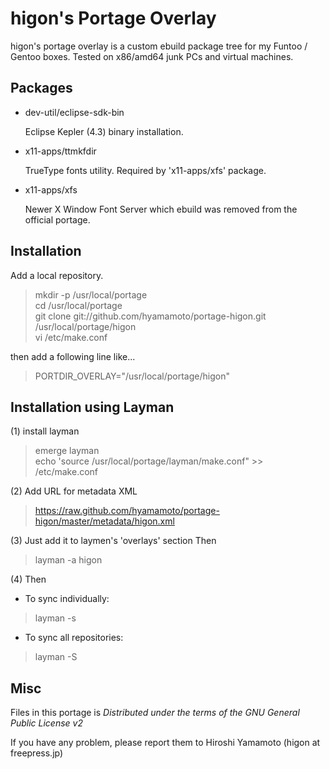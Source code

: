 higon's Portage Overlay
=======================

higon's portage overlay is a custom ebuild package tree for my Funtoo / Gentoo boxes.
Tested on x86/amd64 junk PCs and virtual machines.

Packages
-----------

* dev-util/eclipse-sdk-bin

   Eclipse Kepler (4.3) binary installation.

* x11-apps/ttmkfdir

   TrueType fonts utility.
   Required by 'x11-apps/xfs' package.

* x11-apps/xfs

   Newer X Window Font Server which ebuild was removed from the official portage.



Installation
------------

Add a local repository.
 
> mkdir -p /usr/local/portage  
> cd /usr/local/portage  
> git clone git://github.com/hyamamoto/portage-higon.git /usr/local/portage/higon  
> vi /etc/make.conf

then add a following line like...

> PORTDIR_OVERLAY="/usr/local/portage/higon"


Installation using Layman
--------------------------

(1) install layman

> emerge layman  
> echo 'source /usr/local/portage/layman/make.conf" >> /etc/make.conf

(2) Add URL for metadata XML 

> https://raw.github.com/hyamamoto/portage-higon/master/metadata/higon.xml

(3) Just add it to laymen's 'overlays' section Then 

> layman -a higon

(4) Then  
* To sync individually:  
> layman -s
* To sync all repositories:  
> layman -S

Misc
----

Files in this portage is _Distributed under the terms of the GNU General Public License v2_

If you have any problem, please report them to Hiroshi Yamamoto (higon at freepress.jp)
